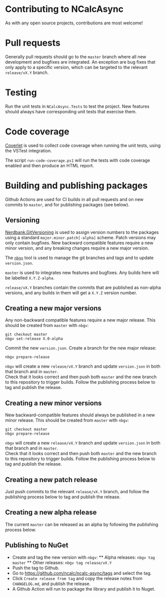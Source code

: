 # Contributing to NCalcAsync

As with any open source projects, contributions are most welcome!

# Pull requests

Generally pull requests should go to the `master` branch where all new development and bugfixes are integrated.  An exception are bug fixes that only apply to a specific version, which can be targeted to the relevant `release/vX.Y` branch.


# Testing

Run the unit tests in `NCalcAsync.Tests` to test the project.  New features should always have corresponding unit tests that exercise them.


# Code coverage

[Coverlet](https://github.com/tonerdo/coverlet/) is used to collect code coverage when running the unit tests, using the VSTest integration.

The script `run-code-coverage.ps1` will run the tests with code coverage enabled and then produce an HTML report.


# Building and publishing packages

Github Actions are used for CI builds in all pull requests and on new commits to `master`, and for publishing packages (see below).

## Versioning

[Nerdbank.GitVersioning](https://github.com/AArnott/Nerdbank.GitVersioning) is used to assign version numbers to the packages using a standard `major.minor.patch[-alpha]` scheme.  Patch versions may only contain bugfixes.  New backward compatible features require a new minor version, and any breaking changes require a new major version.

The [`nbgv`](https://github.com/AArnott/Nerdbank.GitVersioning/blob/master/doc/nbgv-cli.md) tool is used to manage the git branches and tags and to update `version.json`.

`master` is used to integrates new features and bugfixes.  Any builds here will be labelled `X.Y.Z-alpha`.

`release/vX.Y` branches contain the commits that are published as non-alpha versions, and any builds in them will get a `X.Y.Z` version number.


## Creating a new major versions

Any non-backward compatible features require a new major release. This should be created from `master` with `nbgv`:

    git checkout master
    nbgv set-release X.0-alpha
    
Commit the new `version.json`.  Create a branch for the new major release:

    nbgv prepare-release

`nbgv` will create a new `release/vX.Y` branch and update `version.json` in both that branch and in `master`.  
Check that it looks correct and then push both `master` and the new branch to this repository to trigger builds.
Follow the publishing process below to tag and publish the release.


## Creating a new minor versions

New backward-compatible features should always be published in a new minor release.  This should be created from `master` with `nbgv`:

    git checkout master
    nbgv prepare-release

`nbgv` will create a new `release/vX.Y` branch and update `version.json` in both that branch and in `master`.  
Check that it looks correct and then push both `master` and the new branch to this repository to trigger builds.
Follow the publishing process below to tag and publish the release.


## Creating a new patch release

Just push commits to the relevant `release/vX.Y` branch, and follow the publishing process below to tag and publish the release.


## Creating a new alpha release

The current `master` can be released as an alpha by following the publishing process below.


## Publishing to NuGet

* Create and tag the new version with `nbgv`:
** Alpha releases: `nbgv tag master`
** Other releases: `nbgv tag release/vX.Y`
* Push the tag to Github.
* Go to https://github.com/ncalc/ncalc-async/tags and select the tag.
* Click `Create release from tag` and copy the release notes from `CHANGELOG.md`, and publish the release. 
* A Github Action will run to package the library and publish it to Nuget.
